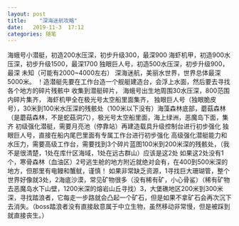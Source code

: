 ```yaml
---
layout: post
title:    "深海迷航攻略"
date:   2019-11-3  17:12 
categories: 随笔
---
```


海蛾号小潜艇，初造200水压深，初步升级300，最深900
海虾机甲，初造900水压深，初步升级1500，最深1700
独眼巨人号，初造500水压深，初步升级900，最深 未知（可能有2000~4000左右）
深海迷航，美丽水世界，世界总体最深5000米。
！造潜艇先要在工作台造一个舰艇建造台，会浮上水面，然后要去寻找各个地方的碎片残骸中
收集到潜艇碎片，
海蛾号出生地周围30水压深，800范围内碎片集齐，
海虾机甲全在极光号太空船里面集齐，
独眼巨人号（独眼脆皮号），30米到100米水压深的残骸处（100米以下没有）海藻森林底部，蘑菇森林（是蘑菇森林，不是蛇菇洞穴），极光号太空船里面，海上绿洲，恶魔岛下面，集齐
初级强化潜艇，需要月亮池（停靠站）再建造载具升级控制台进行初步强化
独眼巨人号，直接在船内尾巴里面有专属工作台进行初步强化
高级强化潜艇能力和水压力，需要高级工作台，需要找到3个碎片蓝图100米到200米深的残骸处，（我不是很清楚，1处在库什区海域，1处在远古群山）应该是这2处
如果这2处没有1个，寒骨森林（血油区）2号逃生舱的地方附近就绝对会有，在400到500米深的地方，但那里有电鳗和蟹鱿，谨慎！
如果非常缺乏资源，1寻找巨大珊瑚管，整个世界好像就3处，2海底沙漠，常见矿物很多（没有稀有矿，小心骨鲨）（稀有矿物去恶魔岛水下山壁，1200米深的熔岩山丘寻找）3，大堡礁地区200米到300米深，寻找踏浪者，它每走一步路就会凸起一个矿石，但是如果不拿矿石会再次沉下去消失。（boss踏浪者没有直接敌意属于中立生物，虽然移动非常慢，但是被踩到就直接丧生。）

